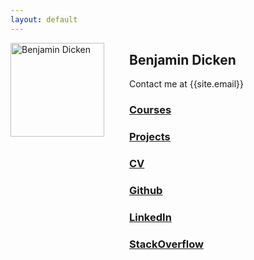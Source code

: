 ```yaml
---
layout: default
---
```


<img src="{{site.baseurl}}/assets/ben-small.jpg" width="150px" alt="Benjamin Dicken" style="float:left; margin-bottom:300px; margin-right:40px;"/>

## Benjamin Dicken

Contact me at {{site.email}}

### [Courses]({{site.baseurl}}/courses/index.html)
### [Projects]({{site.baseurl}}/projects/index.html)
### [CV]({{site.baseurl}}/assets/cv.pdf)
### [Github](https://github.com/bddicken)
### [LinkedIn](https://www.linkedin.com/pub/benjamin-dicken/73/97a/787)
### [StackOverflow](http://stackoverflow.com/users/1522168/bddicken)

